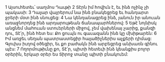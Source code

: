 1 Այսուհետեւ՝ սաղմոս Դաւթի
2 Տէրն իմ հովիւն է,
եւ ինձ ոչինչ չի պակասի:
3 Դալար վայրերում նա ինձ բնակեցրեց
եւ հանդարտ ջրերի մօտ ինձ սնուցեց:
4 Նա կենդանացրեց ինձ,
յանուն իր անուան առաջնորդեց ինձ արդարութեան ճանապարհներով:
5 Եթէ նոյնիսկ անցնեմ մահուան ստուերների միջով,
չեմ վախենայ չարից,
քանզի դու, Տէ՛ր, ինձ հետ ես:
Քո ցուպն ու գաւազանն ինձ կը մխիթարեն:
6 Իմ առջեւ սեղան պատրաստեցիր հալածիչներիս աչքերի դիմաց:
Գլուխս իւղով օծեցիր,
եւ քո բաժակն ինձ արբեցրեց անխառն գինու պէս:
7 Ողորմութիւնը քո, Տէ՛ր, պիտի հետեւի ինձ կեանքիս բոլոր օրերին,
երկար օրեր ես Տիրոջ տանը պիտի բնակուեմ:
